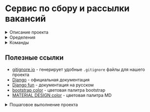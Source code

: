 # Сервис по сбору и рассылки вакансий

<details>
<summary>Описание проекта</summary>

### Научимся
- как скрапить данные с сайтов
- как работает Django и как работают его компонеты между собой
- запускать процессы вне Django
- пользоваться бибилиотеками `requests` и `beautiful soup`
- для оформления интерфейса воспользуемся [Bootstrap](https://getbootstrap.com/)
- разместим наш сайт на сервисе [heroku](https://www.heroku.com/) чтобы он был виден всем

### IDE
- Vs code (Python от Microsofft и Djaneiro - Django Snippets)
- Pycharm

### Полезное
- [Обучающий видеокурс на Udemy.com](https://www.udemy.com/course/site-on-django-3/)
- [Код](https://github.com/olegJF/scraping_service)
</details>

<details>
<summary>Оределения</summary>

- `QuerySet` - список объектов заданной модели. QuerySet позволяет читать данные из базы данных, фильтровать и изменять их порядок.
- `ORM` (англ. Object-Relational Mapping, рус. объектно-реляционное отображение, или преобразование) — технология программирования, которая связывает базы данных с концепциями объектно-ориентированных языков программирования, создавая «виртуальную объектную базу данных»... т.е. ORM — прослойка между базой данных и кодом который пишет программист, которая позволяет созданые в программе объекты складывать/получать в/из бд.
- `Bootstrap` — это открытый и бесплатный фреймворк, который используется веб-разработчиками для быстрой вёрстки адаптивных дизайнов сайтов и веб-приложений. Включает в себя HTML- и CSS шаблоны оформления для типографики, веб форм, кнопок, меток, блоков навигации и прочих компонентов веб-интерфейса, включая JavaScript расширения.


</details>

<details>
<summary>Команды</summary>

### Виртульное окружение
- `python3.10 -m venv venv` - установка venv
- `source venv/bin/activate` - запуск venv
- `pip install --upgrade pip` - обновляем pip
- `pip freeze` - просмотр установеленных бибилиотек в venv
- `deactivate` - выход из venv
- `pip3 freeze > requirements.txt` - запись установленных библиотек из venv в txt файл
- `pip install -r requirements.txt`- установка всех требуемыех библиотек в venv
### Команды git
- `git reset HEAD` - отменить последний `add`
- `git reset --hard` - сбросить все изменения до последнего комита (может привести к потере результатов работы)
### Установка и запуск Django
- `pip install django` - установка последней версии django (в качестве бибилиотеки)
- `pip install requests` - установка библиотеки requests
- `python manage.py makemigrations` - создаем миргации (будущие таблицы в БД)
- `python manage.py migrate` - запуск миграций (базовые настройки для БД)
- `django-admin startproject <name_project> .` - установка django (в качестве приложения)
- `python manage.py startapp <name_project> .` - установка django (в качестве приложения)
- `python manage.py createsuperuser` - создание суперюзера
- `python manage.py runserver` - запуск проекта в браузере `http://127.0.0.1:8000/`
- `python manage.py shell` - запуск интерпретатора, который работает с внутренней структоурой django и базой данных
- `pip install ipython` - установка ipython (прокаченный интерпретатора), который работает с внутренней структоурой django и базой данных
</details>

## Полезные ссылки
- [gitignore.io](https://www.toptal.com/developers/gitignore/) - генерирует удобные `.gitignore` файлы для нашего проекта
- [Django](https://www.djangoproject.com/) - официальная документация
- [Django fun](https://django.fun/) - документация на русском
- [bootstrap color](https://getbootstrap.com/docs/5.2/customize/color/#theme-colors) - цветовая палитра bootstrap
- [MATERIAL DESIGN color](https://m2.material.io/design/color/the-color-system.html#tools-for-picking-colors) - цветовая палитра MD


<details>
<summary>Пошаговое выполнение проекта</summary>

- `part1-2, 001` Схема работы джанга и его компонентов
<img width="1615" alt="image" src="https://user-images.githubusercontent.com/58044383/206925171-dbd04e9f-4456-4301-b852-f20cc8bc8925.png">

- `part1-2, 003` Перевел админку на русский
<img width="1262" alt="image" src="https://user-images.githubusercontent.com/58044383/206928854-10938b5d-58b6-42bb-86b6-99957e4205c8.png">

- `part1-2, 004` Подключил страницу `/home`
<img width="338" alt="image" src="https://user-images.githubusercontent.com/58044383/207385563-3a193cd2-e2ff-4754-99c8-cb15f3a5aaca.png">

- `part1-2, 005` Добавил текущую дату на страницу `/home`
<img width="400" alt="image" src="https://user-images.githubusercontent.com/58044383/207696337-bfdc0b17-a5bc-4994-b9e5-0a17aad106e9.png">

- `part1-2, 008` Создание миграций - таблички `City` в БД
<img width="708" alt="image" src="https://user-images.githubusercontent.com/58044383/207704015-c049f59e-7913-43de-9d0d-29ea812be8e1.png">

- `part1-2, 008` Вывел таблицу `City` `/admin` + название городов выглядят как они есть
<img width="1208" alt="image" src="https://user-images.githubusercontent.com/58044383/207709105-53b5ac51-0fa6-42bd-b684-223d53e22f95.png">

- `part1-2, 010` - Создал в БД таблицу `Language` (подключаются через миграции)
<img width="860" alt="image" src="https://user-images.githubusercontent.com/58044383/207958323-64aabf8a-70e0-4a24-b39b-ee96e5effe6f.png">
<img width="1143" alt="image" src="https://user-images.githubusercontent.com/58044383/207958624-7997aea5-b180-4fff-9b6c-6f930dc73508.png">

- `part1-2, 013` - Создал в БД таблицу `Vacancy` (подключаются через миграции)
<img width="706" alt="image" src="https://user-images.githubusercontent.com/58044383/208195341-cb7df05b-bde3-44d5-a2ba-0104ac81b25b.png">
<img width="1167" alt="image" src="https://user-images.githubusercontent.com/58044383/208195443-0061f077-9b71-4a0a-803f-808a7e852c76.png">

- `part1-2, 014` - Создание записей в БД через внутренний интерпретатор - кварисет
<img width="1305" alt="image" src="https://user-images.githubusercontent.com/58044383/208277153-06f5f299-0c15-457b-a298-9829aefb1b42.png">
<img width="1130" alt="image" src="https://user-images.githubusercontent.com/58044383/208276215-8d831e52-af52-49f1-bb54-0ce9ce019502.png">

- `part1-2, 015` - Объясняет QuerySet
- `part1-2, 018` - Подключил bootstrap, на стр `home` вывел из БД назване вакансии, url и ее описание
<img width="1057" alt="image" src="https://user-images.githubusercontent.com/58044383/208319970-abd5df50-c3ca-4481-a9c8-b6ae8ab6783d.png">

- `part1-2, 020` - Сделал шапку, вложил вакансии в красивые формочки, середина вложена в контейнер, т.е. расположена строго по центру.
<img width="1046" alt="image" src="https://user-images.githubusercontent.com/58044383/208492639-405ac281-bf78-4e16-95d6-9a37d1eba99e.png">
</details>
